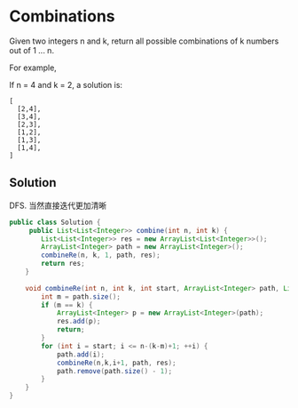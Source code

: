 # Combinations

Given two integers n and k, return all possible combinations of k numbers out of 1 ... n.

For example,

If n = 4 and k = 2, a solution is:

    [
      [2,4],
      [3,4],
      [2,3],
      [1,2],
      [1,3],
      [1,4],
    ]

## Solution

DFS. 当然直接迭代更加清晰

```java
public class Solution {
     public List<List<Integer>> combine(int n, int k) {
        List<List<Integer>> res = new ArrayList<List<Integer>>();
        ArrayList<Integer> path = new ArrayList<Integer>();
        combineRe(n, k, 1, path, res);
        return res;
    }
    
    void combineRe(int n, int k, int start, ArrayList<Integer> path, List<List<Integer>> res){
        int m = path.size();
        if (m == k) {
            ArrayList<Integer> p = new ArrayList<Integer>(path);
            res.add(p);
            return;
        }
        for (int i = start; i <= n-(k-m)+1; ++i) {
            path.add(i);
            combineRe(n,k,i+1, path, res);
            path.remove(path.size() - 1);
        }
    }
}
```